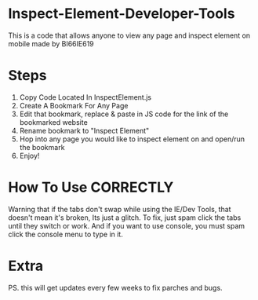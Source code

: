 # Inspect-Element-Developer-Tools
This is a code that allows anyone to view any page and inspect element on mobile made by BI66IE619

# Steps
1. Copy Code Located In InspectElement.js
2. Create A Bookmark For Any Page
3. Edit that bookmark, replace & paste in JS code for the link of the bookmarked website
4. Rename bookmark to "Inspect Element"
5. Hop into any page you would like to inspect element on and open/run the bookmark
6. Enjoy!

# How To Use CORRECTLY
Warning that if the tabs don't swap while using the IE/Dev Tools, that doesn't mean it's broken, Its just a glitch. To fix, just spam click the tabs until they switch or work. And if you want to use console, you must spam click the console menu to type in it.

# Extra
PS. this will get updates every few weeks to fix parches and bugs.
